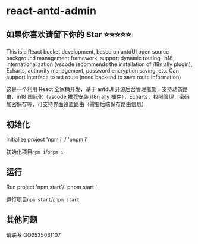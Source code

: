 # react-antd-admin

## 如果你喜欢请留下你的 Star ⭐⭐⭐⭐⭐
This is a React bucket development, based on antdUI open source background management framework, support dynamic routing, in18 internationalization (vscode recommends the installation of i18n ally plugin), Echarts, authority management, password encryption saving, etc. Can support interface to set route (need backend to save route information)

这是一个利用 React 全家桶开发，基于 antdUI 开源后台管理框架，支持动态路由，in18 国际化（vscode 推荐安装 i18n ally 插件），Echarts，权限管理，密码加密保存等，可支持界面设置路由（需要后端保存路由信息）

## 初始化
Initialize project 'npm i' / 'pnpm i'

初始化项目`npm i`/`pnpm i`


## 运行
Run project 'npm start'/' pnpm start '

运行项目`npm start`/`pnpm start`

## 其他问题

请联系 QQ2535031107
